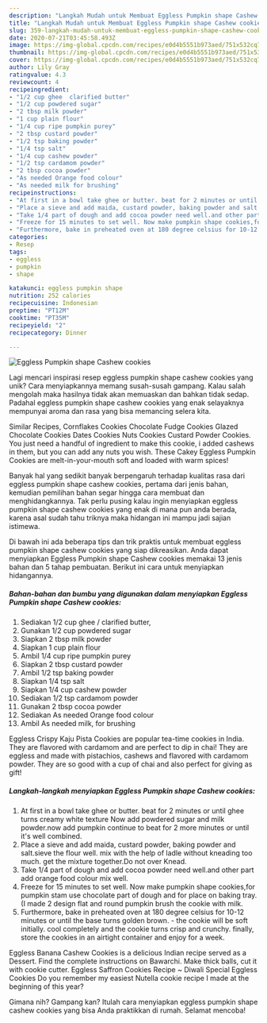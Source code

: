 ```yaml
---
description: "Langkah Mudah untuk Membuat Eggless Pumpkin shape Cashew cookies yang Enak"
title: "Langkah Mudah untuk Membuat Eggless Pumpkin shape Cashew cookies yang Enak"
slug: 359-langkah-mudah-untuk-membuat-eggless-pumpkin-shape-cashew-cookies-yang-enak
date: 2020-07-21T03:45:58.493Z
image: https://img-global.cpcdn.com/recipes/e0d4b5551b973aed/751x532cq70/eggless-pumpkin-shape-cashew-cookies-recipe-main-photo.jpg
thumbnail: https://img-global.cpcdn.com/recipes/e0d4b5551b973aed/751x532cq70/eggless-pumpkin-shape-cashew-cookies-recipe-main-photo.jpg
cover: https://img-global.cpcdn.com/recipes/e0d4b5551b973aed/751x532cq70/eggless-pumpkin-shape-cashew-cookies-recipe-main-photo.jpg
author: Lily Gray
ratingvalue: 4.3
reviewcount: 4
recipeingredient:
- "1/2 cup ghee  clarified butter"
- "1/2 cup powdered sugar"
- "2 tbsp milk powder"
- "1 cup plain flour"
- "1/4 cup ripe pumpkin purey"
- "2 tbsp custard powder"
- "1/2 tsp baking powder"
- "1/4 tsp salt"
- "1/4 cup cashew powder"
- "1/2 tsp cardamom powder"
- "2 tbsp cocoa powder"
- "As needed Orange food colour"
- "As needed milk for brushing"
recipeinstructions:
- "At first in a bowl take ghee or butter. beat for 2 minutes or until ghee turns creamy white texture Now add powdered sugar and milk powder.now add pumpkin continue to beat for 2 more minutes or until it&#39;s well combined."
- "Place a sieve and add maida, custard powder, baking powder and salt.sieve the flour well. mix with the help of ladle without kneading too much. get the mixture together.Do not over Knead."
- "Take 1/4 part of dough and add cocoa powder need well.and other part add orange food colour mix well."
- "Freeze for 15 minutes to set well. Now make pumpkin shape cookies,for pumpkin stam use chocolate part of dough and for place on baking tray.(I made 2 design flat and round pumpkin brush the cookie with milk."
- "Furthermore, bake in preheated oven at 180 degree celsius for 10-12 minutes or until the base turns golden brown. the cookie will be soft initially. cool completely and the cookie turns crisp and crunchy. finally, store the cookies in an airtight container and enjoy for a week."
categories:
- Resep
tags:
- eggless
- pumpkin
- shape

katakunci: eggless pumpkin shape 
nutrition: 252 calories
recipecuisine: Indonesian
preptime: "PT12M"
cooktime: "PT35M"
recipeyield: "2"
recipecategory: Dinner

---
```



![Eggless Pumpkin shape Cashew cookies](https://img-global.cpcdn.com/recipes/e0d4b5551b973aed/751x532cq70/eggless-pumpkin-shape-cashew-cookies-recipe-main-photo.jpg)

Lagi mencari inspirasi resep eggless pumpkin shape cashew cookies yang unik? Cara menyiapkannya memang susah-susah gampang. Kalau salah mengolah maka hasilnya tidak akan memuaskan dan bahkan tidak sedap. Padahal eggless pumpkin shape cashew cookies yang enak selayaknya mempunyai aroma dan rasa yang bisa memancing selera kita.

Similar Recipes, Cornflakes Cookies Chocolate Fudge Cookies Glazed Chocolate Cookies Dates Cookies Nuts Cookies Custard Powder Cookies. You just need a handful of ingredient to make this cookie, i added cashews in them, but you can add any nuts you wish. These Cakey Eggless Pumpkin Cookies are melt-in-your-mouth soft and loaded with warm spices!

Banyak hal yang sedikit banyak berpengaruh terhadap kualitas rasa dari eggless pumpkin shape cashew cookies, pertama dari jenis bahan, kemudian pemilihan bahan segar hingga cara membuat dan menghidangkannya. Tak perlu pusing kalau ingin menyiapkan eggless pumpkin shape cashew cookies yang enak di mana pun anda berada, karena asal sudah tahu triknya maka hidangan ini mampu jadi sajian istimewa.


Di bawah ini ada beberapa tips dan trik praktis untuk membuat eggless pumpkin shape cashew cookies yang siap dikreasikan. Anda dapat menyiapkan Eggless Pumpkin shape Cashew cookies memakai 13 jenis bahan dan 5 tahap pembuatan. Berikut ini cara untuk menyiapkan hidangannya.

<!--inarticleads1-->

##### Bahan-bahan dan bumbu yang digunakan dalam menyiapkan Eggless Pumpkin shape Cashew cookies:

1. Sediakan 1/2 cup ghee / clarified butter,
1. Gunakan 1/2 cup powdered sugar
1. Siapkan 2 tbsp milk powder
1. Siapkan 1 cup plain flour
1. Ambil 1/4 cup ripe pumpkin purey
1. Siapkan 2 tbsp custard powder
1. Ambil 1/2 tsp baking powder
1. Siapkan 1/4 tsp salt
1. Siapkan 1/4 cup cashew powder
1. Sediakan 1/2 tsp cardamom powder
1. Gunakan 2 tbsp cocoa powder
1. Sediakan As needed Orange food colour
1. Ambil As needed milk, for brushing


Eggless Crispy Kaju Pista Cookies are popular tea-time cookies in India. They are flavored with cardamom and are perfect to dip in chai! They are eggless and made with pistachios, cashews and flavored with cardamom powder. They are so good with a cup of chai and also perfect for giving as gift! 

<!--inarticleads2-->

##### Langkah-langkah menyiapkan Eggless Pumpkin shape Cashew cookies:

1. At first in a bowl take ghee or butter. beat for 2 minutes or until ghee turns creamy white texture Now add powdered sugar and milk powder.now add pumpkin continue to beat for 2 more minutes or until it&#39;s well combined.
1. Place a sieve and add maida, custard powder, baking powder and salt.sieve the flour well. mix with the help of ladle without kneading too much. get the mixture together.Do not over Knead.
1. Take 1/4 part of dough and add cocoa powder need well.and other part add orange food colour mix well.
1. Freeze for 15 minutes to set well. Now make pumpkin shape cookies,for pumpkin stam use chocolate part of dough and for place on baking tray.(I made 2 design flat and round pumpkin brush the cookie with milk.
1. Furthermore, bake in preheated oven at 180 degree celsius for 10-12 minutes or until the base turns golden brown. - the cookie will be soft initially. cool completely and the cookie turns crisp and crunchy. finally, store the cookies in an airtight container and enjoy for a week.


Eggless Banana Cashew Cookies is a delicious Indian recipe served as a Dessert. Find the complete instructions on Bawarchi. Make thick balls, cut it with cookie cutter. Eggless Saffron Cookies Recipe ~ Diwali Special Eggless Cookies Do you remember my easiest Nutella cookie recipe I made at the beginning of this year? 

Gimana nih? Gampang kan? Itulah cara menyiapkan eggless pumpkin shape cashew cookies yang bisa Anda praktikkan di rumah. Selamat mencoba!
